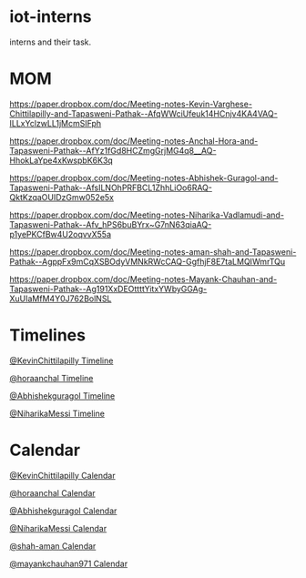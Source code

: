# iot-interns
interns and their task.

# MOM

https://paper.dropbox.com/doc/Meeting-notes-Kevin-Varghese-Chittilapilly-and-Tapasweni-Pathak--AfqWWciUfeuk14HCnjv4KA4VAQ-ILLxYclzwLL1jMcmSIFph

https://paper.dropbox.com/doc/Meeting-notes-Anchal-Hora-and-Tapasweni-Pathak--AfYz1fGd8HCZmgGrjMG4q8__AQ-HhokLaYpe4xKwspbK6K3q

https://paper.dropbox.com/doc/Meeting-notes-Abhishek-Guragol-and-Tapasweni-Pathak--AfsILNOhPRFBCL1ZhhLiOo6RAQ-QktKzqaOUIDzGmw052e5x

https://paper.dropbox.com/doc/Meeting-notes-Niharika-Vadlamudi-and-Tapasweni-Pathak--Afv_hPS6buBYrx~G7nN63qiaAQ-p1yePKCfBw4U2oqvvX55a

https://paper.dropbox.com/doc/Meeting-notes-aman-shah-and-Tapasweni-Pathak--AgppFx9mCqXSBOdyVMNkRWcCAQ-GgfhjF8E7taLMQIWmrTQu

https://paper.dropbox.com/doc/Meeting-notes-Mayank-Chauhan-and-Tapasweni-Pathak--Ag191XxDEOttttYitxYWbyGGAg-XuUIaMfM4Y0J762BolNSL

# Timelines

[@KevinChittilapilly Timeline]()

[@horaanchal Timeline]()

[@Abhishekguragol Timeline]()

[@NiharikaMessi Timeline]()

# Calendar

[@KevinChittilapilly Calendar]()

[@horaanchal Calendar]()

[@Abhishekguragol Calendar]()

[@NiharikaMessi Calendar]()

[@shah-aman Calendar](https://calendly.com/aman-shah/15min)

[@mayankchauhan971 Calendar]()
